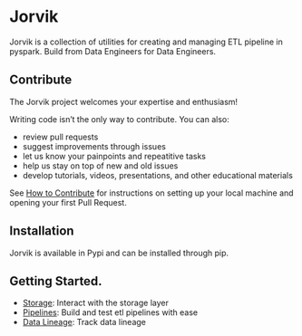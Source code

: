 # Jorvik
Jorvik is a collection of utilities for creating and managing ETL pipeline in pyspark. Build from Data Engineers for Data Engineers.

## Contribute
The Jorvik project welcomes your expertise and enthusiasm!

Writing code isn’t the only way to contribute. You can also:

- review pull requests
- suggest improvements through issues
- let us know your painpoints and repeatitive tasks
- help us stay on top of new and old issues
- develop tutorials, videos, presentations, and other educational materials

See [How to Contribute](how_to_contribute.md) for instructions on setting up your local machine and opening your first Pull Request.

## Installation
Jorvik is available in Pypi and can be installed through pip.

## Getting Started.
- [Storage](jorvik/storage/README.md): Interact with the storage layer
- [Pipelines](jorvik/pipelines/README.md): Build and test etl pipelines with ease
- [Data Lineage](jorvik/data_lineage/README.md): Track data lineage
